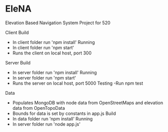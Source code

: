 # EleNA
Elevation Based Navigation System Project for 520

Client
Build
- In client folder run 'npm install'
Running
- In client folder run 'npm start'
- Runs the client on local host, port 300

Server
Build
- In server folder run 'npm install'
Running
- In server folder run 'npm start'
- Runs the server on local host, port 5000
Testing
-Run npm test

Data
- Populates MongoDB with node data from OpenStreetMaps and elevation data from OpenTopoData
- Bounds for data is set by constants in app.js
Build
- In data folder run 'npm install'
Running
- In server folder run 'node app.js'
